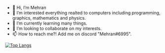 - 👋 Hi, I’m Mehran
- 👀 I’m interested everything realted to computers including programming, graphics, mathematics and physics.
- 🌱 I’m currently learning many things.
- 💞️ I’m looking to collaborate on my interests.
- 📫 How to reach me?! Add me on discord "Mehran#6995".

[![Top Langs](https://github-readme-stats.vercel.app/api/top-langs/?username=Mehran7kl&layout=compact)](https://github.com/anuraghazra/github-readme-stats)
<!---
Mehran7kl/Mehran7kl is a ✨ special ✨ repository because its `README.md` (this file) appears on your GitHub profile.
You can click the Preview link to take a look at your changes.
--->
